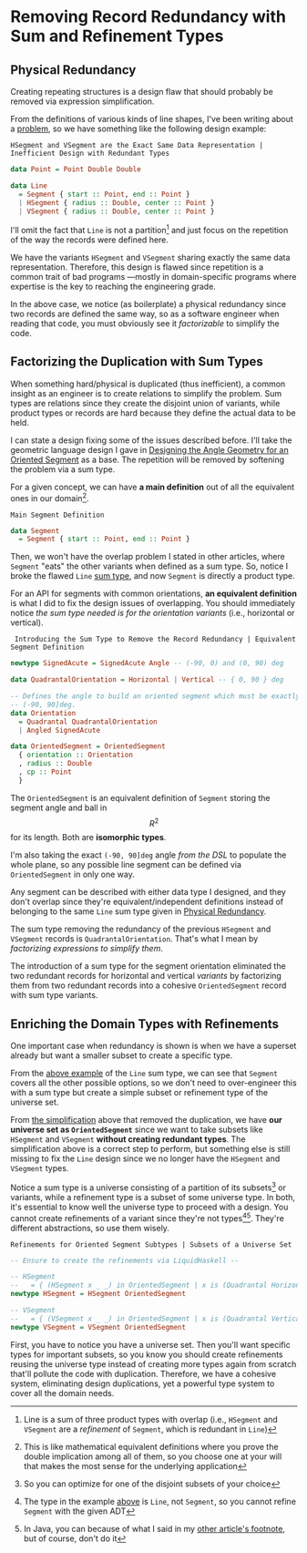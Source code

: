 <!-- Copyright (c) 2024 Tobias Briones. All rights reserved. -->
<!-- SPDX-License-Identifier: CC-BY-4.0 -->
<!-- This file is part of https://github.com/tobiasbriones/blog -->

# Removing Record Redundancy with Sum and Refinement Types

## Physical Redundancy

Creating repeating structures is a design flaw that should probably be removed
via expression simplification.

From the definitions of various kinds of line shapes, I've been writing about a
[problem](/ensuring-principle-compliance-_-this-line-sum-type-is-not-a-partition-2023-12-07),
so we have something like the following design example:

`HSegment and VSegment are the Exact Same Data Representation | Inefficient Design with Redundant Types`

```haskell
data Point = Point Double Double

data Line
  = Segment { start :: Point, end :: Point }
  | HSegment { radius :: Double, center :: Point }
  | VSegment { radius :: Double, center :: Point }
```

I'll omit the fact that `Line` is not a partition[^1] and just focus on the 
repetition of the way the records were defined here.

[^1]: Line is a sum of three product types with overlap (i.e., `HSegment` and
    `VSegment` are a *refinement* of `Segment`, which is redundant in `Line`)

We have the variants `HSegment` and `VSegment` sharing exactly the same data
representation. Therefore, this design is flawed since repetition is a common
trait of bad programs —mostly in domain-specific programs where expertise is the
key to reaching the engineering grade.

In the above case, we notice (as boilerplate) a physical redundancy since two
records are defined the same way, so as a software engineer when reading that
code, you must obviously see it *factorizable* to simplify the code.

## Factorizing the Duplication with Sum Types

When something hard/physical is duplicated (thus inefficient), a common insight
as an engineer is to create relations to simplify the problem. Sum types are
relations since they create the disjoint union of variants, while product types
or records are hard because they define the actual data to be held.

I can state a design fixing some of the issues described before. I'll take the
geometric language design I gave in
[Designing the Angle Geometry for an Oriented Segment](/designing-the-angle-geometry-for-an-oriented-segment)
as a base. The repetition will be removed by softening the problem via a sum
type.

For a given concept, we can have **a main definition** out of all the equivalent
ones in our domain[^2].

[^2]: This is like mathematical equivalent definitions where you prove the
    double implication among all of them, so you choose one at your will that
    makes the most sense for the underlying application

`Main Segment Definition`

```haskell
data Segment
  = Segment { start :: Point, end :: Point }
```

Then, we won't have the overlap problem I stated in other articles, where
`Segment` "eats" the other variants when defined as a sum type. So, notice I
broke the flawed `Line` [sum type](#physical-redundancy), and now `Segment` is
directly a product type.

For an API for segments with common orientations, **an equivalent definition**
is what I did to fix the design issues of overlapping. You should immediately
notice *the sum type needed is for the orientation variants* (i.e., horizontal
or vertical).

` Introducing the Sum Type to Remove the Record Redundancy
| Equivalent Segment Definition`

```haskell
newtype SignedAcute = SignedAcute Angle -- (-90, 0) and (0, 90) deg

data QuadrantalOrientation = Horizontal | Vertical -- { 0, 90 } deg

-- Defines the angle to build an oriented segment which must be exactly in
-- (-90, 90]deg.
data Orientation
  = Quadrantal QuadrantalOrientation
  | Angled SignedAcute

data OrientedSegment = OrientedSegment
  { orientation :: Orientation
  , radius :: Double
  , cp :: Point
  }
```

The `OrientedSegment` is an equivalent definition of `Segment`
storing the segment angle and ball in $$R^2$$ for its length. Both are
**isomorphic types**.

I'm also taking the exact `(-90, 90]deg` angle *from the DSL* to populate the
whole plane, so any possible line segment can be defined via
`OrientedSegment` in only one way.

Any segment can be described with either data type I designed, and they don't
overlap since they're equivalent/independent definitions instead of belonging to
the same `Line` sum type given in [Physical Redundancy](#physical-redundancy).

The sum type removing the redundancy of the previous `HSegment` and
`VSegment` records is `QuadrantalOrientation`. That's what I mean by
*factorizing expressions to simplify them*.

The introduction of a sum type for the segment orientation eliminated the two
redundant records for horizontal and vertical *variants* by factorizing them
from two redundant records into a cohesive `OrientedSegment` record with sum
type variants.

## Enriching the Domain Types with Refinements

One important case when redundancy is shown is when we have a superset already
but want a smaller subset to create a specific type.

From the [above example](#physical-redundancy) of the `Line` sum type, we can
see that `Segment` covers all the other possible options, so we don't need to
over-engineer this with a sum type but create a simple subset or refinement type
of the universe set.

From [the simplification](#factorizing-the-duplication-with-sum-types) above
that removed the duplication, we have **our universe set as
`OrientedSegment`** since we want to take subsets like `HSegment` and
`VSegment` **without creating redundant types**. The simplification above is a
correct step to perform, but something else is still missing to fix the `Line`
design since we no longer have the `HSegment`
and `VSegment` types.

Notice a sum type is a universe consisting of a partition of its subsets[^4] or
variants, while a refinement type is a subset of some universe type. In both,
it's essential to know well the universe type to proceed with a design. You
cannot create refinements of a variant since they're not types[^5][^6]. They're
different abstractions, so use them wisely.

[^4]: So you can optimize for one of the disjoint subsets of your choice

[^5]: The type in the example [above](#physical-redundancy) is `Line`,
    not `Segment`, so you cannot refine `Segment` with the given ADT

[^6]: In Java, you can because of what I said in my
    [other article's footnote](/designing-the-angle-geometry-for-an-oriented-segment#fn:4),
    but of course, don't do it

`Refinements for Oriented Segment Subtypes
| Subsets of a Universe Set`

```haskell
-- Ensure to create the refinements via LiquidHaskell --

-- HSegment
--   = { (HSegment x _ _) in OrientedSegment | x is (Quadrantal Horizontal) }
newtype HSegment = HSegment OrientedSegment

-- VSegment
--   = { (VSegment x _ _) in OrientedSegment | x is (Quadrantal Vertical) }
newtype VSegment = VSegment OrientedSegment
```

First, you have to notice you have a universe set. Then you'll want specific
types for important subsets, so you know you should create refinements reusing
the universe type instead of creating more types again from scratch that'll
pollute the code with duplication. Therefore, we have a cohesive system,
eliminating design duplications, yet a powerful type system to cover all the
domain needs.

